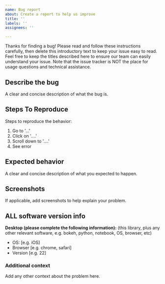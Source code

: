 ```yaml
---
name: Bug report
about: Create a report to help us improve
title: ''
labels: ''
assignees: ''

---
```


Thanks for finding a bug! Please read and follow these instructions carefully, then delete this introductory text to keep your issue easy to read. Feel free to keep the titles described here to ensure our team can easily understand your issue. Note that the issue tracker is NOT the place for usage questions and technical assistance.

## Describe the bug
A clear and concise description of what the bug is.

## Steps To Reproduce
Steps to reproduce the behavior:
1. Go to '...'
2. Click on '....'
3. Scroll down to '....'
4. See error

## Expected behavior
A clear and concise description of what you expected to happen.

## Screenshots
If applicable, add screenshots to help explain your problem.
## ALL software version info
**Desktop (please complete the following information):**
(this library, plus any other relevant software, e.g. bokeh, python, notebook, OS, browser, etc)
 - OS: [e.g. iOS]
 - Browser [e.g. chrome, safari]
 - Version [e.g. 22]


### **Additional context**
Add any other context about the problem here.
